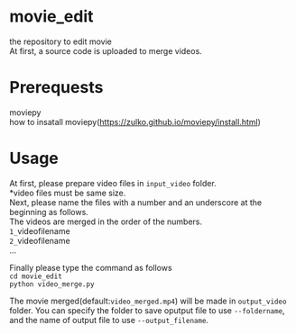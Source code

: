 # movie_edit
the repository to edit movie  
At first, a source code is uploaded to merge videos.

# Prerequests
moviepy  
how to insatall moviepy(https://zulko.github.io/moviepy/install.html)

# Usage
At first, please prepare video files in `input_video` folder.  
*video files must be same size.  
Next, please name the files with a number and an underscore at the beginning as follows.  
The videos are merged in the order of the numbers.  
`1_`videofilename  
`2_`videofilename  
...


Finally please type the command as follows  
`cd movie_edit`  
`python video_merge.py`  

The movie merged(default:`video_merged.mp4`) will be made in `output_video` folder. 
You can specify the folder to save oputput file to use `--foldername`, and the name of output file to use `--output_filename`.

